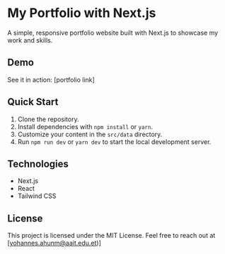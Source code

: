 # My Portfolio with Next.js

A simple, responsive portfolio website built with Next.js to showcase my work and skills.

## Demo

See it in action: [portfolio link]

## Quick Start

1. Clone the repository.
2. Install dependencies with `npm install` or `yarn`.
3. Customize your content in the `src/data` directory.
4. Run `npm run dev` or `yarn dev` to start the local development server.


## Technologies

- Next.js
- React
- Tailwind CSS

## License

This project is licensed under the MIT License.
Feel free to reach out at [yohannes.ahunm@aait.edu.et)]
